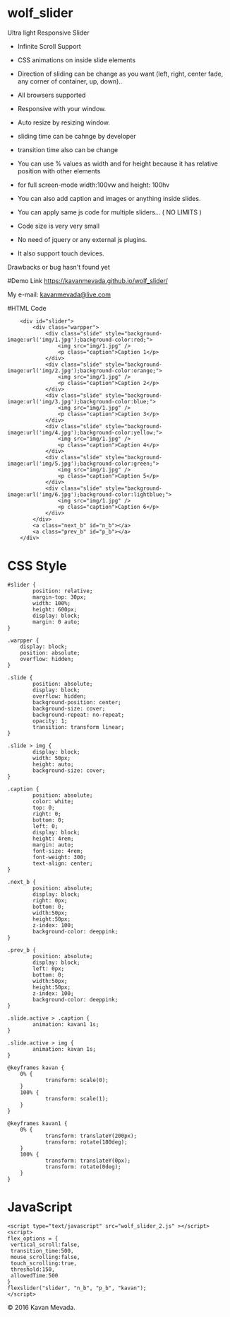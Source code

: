 # wolf_slider

Ultra light Responsive Slider

- Infinite Scroll Support
- CSS animations on inside slide elements
- Direction of sliding can be change as you want (left, right, center fade, any corner of container, up, down)..
- All browsers supported
- Responsive with your window.
- Auto resize by resizing window.
- sliding time can be cahnge by developer
- transition time also can be change
- You can use % values as width and for height because it has relative position with other elements
- for full screen-mode width:100vw and height: 100hv
- You can also add caption and images or anything inside slides.


- You can apply same js code for multiple sliders... ( NO LIMITS )
- Code size is very very small
- No need of jquery or any external js plugins.
- It also support touch devices.


Drawbacks or bug hasn't found yet


#Demo
Link https://kavanmevada.github.io/wolf_slider/

My e-mail: kavanmevada@live.com


#HTML Code
```
	<div id="slider">
		<div class="warpper">
			<div class="slide" style="background-image:url('img/1.jpg');background-color:red;">
				<img src="img/1.jpg" />
				<p class="caption">Caption 1</p>
			</div>
			<div class="slide" style="background-image:url('img/2.jpg');background-color:orange;">
				<img src="img/1.jpg" />
				<p class="caption">Caption 2</p>
			</div>
			<div class="slide" style="background-image:url('img/3.jpg');background-color:blue;">
				<img src="img/1.jpg" />
				<p class="caption">Caption 3</p>
			</div>
			<div class="slide" style="background-image:url('img/4.jpg');background-color:yellow;">
				<img src="img/1.jpg" />
				<p class="caption">Caption 4</p>
			</div>
			<div class="slide" style="background-image:url('img/5.jpg');background-color:green;">
				<img src="img/1.jpg" />
				<p class="caption">Caption 5</p>
			</div>
			<div class="slide" style="background-image:url('img/6.jpg');background-color:lightblue;">
				<img src="img/1.jpg" />
				<p class="caption">Caption 6</p>
			</div>
		</div>
		<a class="next_b" id="n_b"></a>
		<a class="prev_b" id="p_b"></a>
	</div>
```

# CSS Style
```
#slider {
		position: relative;
		margin-top: 30px;
		width: 100%;
		height: 600px;
		display: block;
		margin: 0 auto;
}

.warpper {
	display: block;
	position: absolute;
	overflow: hidden;
}

.slide {
		position: absolute;
		display: block;
		overflow: hidden;
		background-position: center;
		background-size: cover;
		background-repeat: no-repeat;
		opacity: 1;
		transition: transform linear;
}

.slide > img {
		display: block;
		width: 50px;
		height: auto;
		background-size: cover;
}

.caption {
		position: absolute;
		color: white;
		top: 0;
		right: 0;
		bottom: 0;
		left: 0;
		display: block;
		height: 4rem;
		margin: auto;
		font-size: 4rem;
		font-weight: 300;
		text-align: center;
}

.next_b {
		position: absolute;
		display: block;
		right: 0px;
		bottom: 0;
		width:50px;
		height:50px;
		z-index: 100;
		background-color: deeppink;
}

.prev_b {
		position: absolute;
		display: block;
		left: 0px;
		bottom: 0;
		width:50px;
		height:50px;
		z-index: 100;
		background-color: deeppink;
}

.slide.active > .caption {
		animation: kavan1 1s;
}

.slide.active > img {
		animation: kavan 1s;
}

@keyframes kavan {
	0% {
			transform: scale(0);
	}
	100% {
			transform: scale(1);
	}
}

@keyframes kavan1 {
	0% {
			transform: translateY(200px);
			transform: rotate(180deg);
	}
	100% {
			transform: translateY(0px);
			transform: rotate(0deg);
	}
}
```

# JavaScript
```
<script type="text/javascript" src="wolf_slider_2.js" ></script>
<script>
flex_options = {
 vertical_scroll:false,
 transition_time:500,
 mouse_scrolling:false,
 touch_scrolling:true,
 threshold:150,
 allowedTime:500
}
flexslider("slider", "n_b", "p_b", "kavan");
</script>
```

© 2016 Kavan Mevada.
